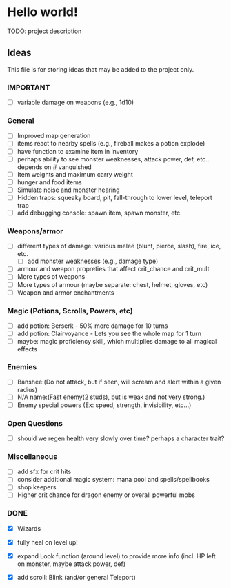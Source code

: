 # Hello world!

TODO: project description

## Ideas

This file is for storing ideas that may be added to the project only.

### IMPORTANT
- [ ] variable damage on weapons (e.g., 1d10)

### General
- [ ] Improved map generation
- [ ] items react to nearby spells (e.g., fireball makes a potion explode)
- [ ] have function to examine item in inventory
- [ ] perhaps ability to see monster weaknesses, attack power, def, etc... depends on # vanquished
- [ ] Item weights and maximum carry weight
- [ ] hunger and food items
- [ ] Simulate noise and monster hearing
- [ ] Hidden traps: squeaky board, pit, fall-through to lower level, teleport trap
- [ ] add debugging console: spawn item, spawn monster, etc.

### Weapons/armor
- [ ] different types of damage: various melee (blunt, pierce, slash), fire, ice, etc.
  - [ ] add monster weaknesses (e.g., damage type)
- [ ] armour and weapon propreties that affect crit_chance and crit_mult
- [ ] More types of weapons
- [ ] More types of armour (maybe separate: chest, helmet, gloves, etc)
- [ ] Weapon and armor enchantments

### Magic (Potions, Scrolls, Powers, etc)
- [ ] add potion: Berserk - 50% more damage for 10 turns
- [ ] add potion: Clairvoyance - Lets you see the whole map for 1 turn
- [ ] maybe: magic proficiency skill, which multiplies damage to all magical effects

### Enemies
- [ ] Banshee:(Do not attack, but if seen, will scream and alert within a given radius)
- [ ] N/A name:(Fast enemy(2 studs), but is weak and not very strong.)
- [ ] Enemy special powers (Ex: speed, strength, invisibility, etc...)
### Open Questions
- [ ] should we regen health very slowly over time? perhaps a character trait?

### Miscellaneous
- [ ] add sfx for crit hits
- [ ] consider additional magic system: mana pool and spells/spellbooks
- [ ] shop keepers
- [ ] Higher crit chance for dragon enemy or overall powerful mobs

### DONE
- [x] Wizards
- [x] fully heal on level up!
- [x] expand Look function (around level) to provide more info (incl. HP left on monster, maybe attack power, def)
- [x] add scroll: Blink (and/or general Teleport)


